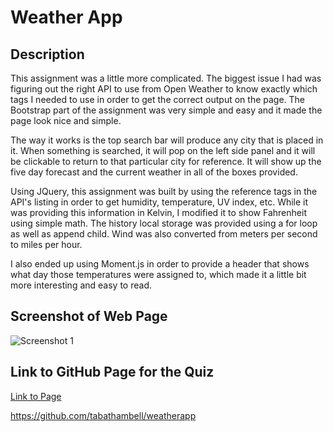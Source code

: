 # Weather App

## Description
This assignment was a little more complicated. The biggest issue I had was figuring out the right API to use from Open Weather to know exactly which tags I needed to use in order to get the correct output on the page. The Bootstrap part of the assignment was very simple and easy and it made the page look nice and simple. 

The way it works is the top search bar will produce any city that is placed in it. When something is searched, it will pop on the left side panel and it will be clickable to return to that particular city for reference. It will show up the five day forecast and the current weather in all of the boxes provided. 

Using JQuery, this assignment was built by using the reference tags in the API's listing in order to get humidity, temperature, UV index, etc. While it was providing this information in Kelvin, I modified it to show Fahrenheit using simple math. The history local storage was provided using a for loop as well as append child. Wind was also converted from meters per second to miles per hour. 

I also ended up using Moment.js in order to provide a header that shows what day those temperatures were assigned to, which made it a little bit more interesting and easy to read.

## Screenshot of Web Page
![Screenshot 1](https://i.imgur.com/RerKXmO.png)

## Link to GitHub Page for the Quiz
[Link to Page](https://tabathambell.github.io/weatherapp/)

https://github.com/tabathambell/weatherapp